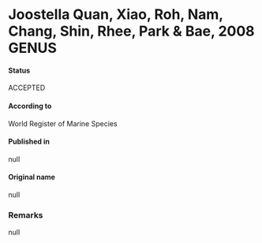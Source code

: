 # Joostella Quan, Xiao, Roh, Nam, Chang, Shin, Rhee, Park & Bae, 2008 GENUS

#### Status
ACCEPTED

#### According to
World Register of Marine Species

#### Published in
null

#### Original name
null

### Remarks
null
